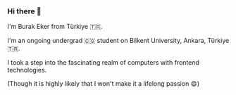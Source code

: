 ### Hi there 👋
I'm Burak Eker from Türkiye 🇹🇷.

I'm an ongoing undergrad 🇨🇸 student on Bilkent University, Ankara, Türkiye 🇹🇷.

I took a step into the fascinating realm of computers with frontend technologies.

(Though it is highly likely that I won't make it a lifelong passion 😄)

